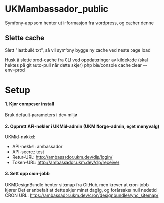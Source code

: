 UKMambassador_public
====================
Symfony-app som henter ut informasjon fra wordpress, og cacher denne

## Slette cache
Slett "lastbuild.txt", så vil symfony bygge ny cache ved neste page load

Husk å slette prod-cache fra CLI ved oppdateringer av kildekode (skal hektes på git auto-pull når dette skjer)
php bin/console cache:clear --env=prod

# Setup

#### 1. Kjør composer install
Bruk default-parameters i dev-miljø
#### 2. Opprett API-nøkler i UKMid-admin (UKM Norge-admin, eget menyvalg)
UKMid-nøkkel:
- API-nøkkel: ambassador
- API-secret: test
- Retur-URL: http://ambassador.ukm.dev/dip/login/	
- Token-URL: http://ambassador.ukm.dev/dip/receive/	

#### 3. Sett opp cron-jobb
UKMDesignBundle henter sitemap fra GitHub, men krever at cron-jobb kjører
Det er anbefalt at dette skjer minst daglig, og forårsaker null nedetid
CRON URL: https://ambassador.ukm.dev/cron/designbundle/sync_sitemap/

